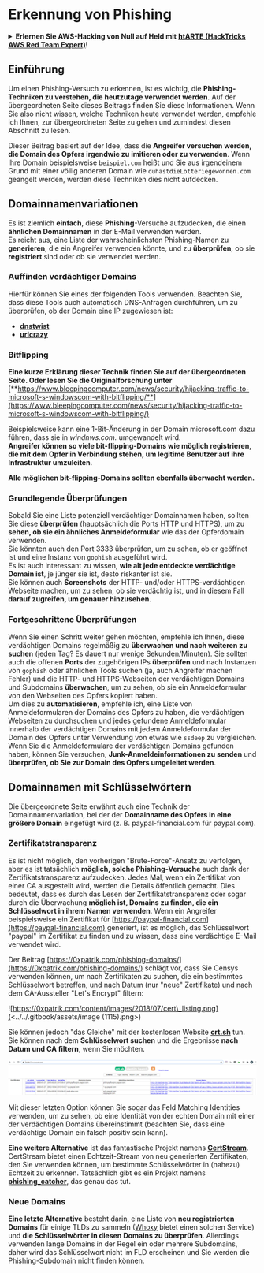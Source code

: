 # Erkennung von Phishing

<details>

<summary><strong>Erlernen Sie AWS-Hacking von Null auf Held mit</strong> <a href="https://training.hacktricks.xyz/courses/arte"><strong>htARTE (HackTricks AWS Red Team Expert)</strong></a><strong>!</strong></summary>

Andere Möglichkeiten, HackTricks zu unterstützen:

* Wenn Sie Ihr **Unternehmen in HackTricks beworben sehen möchten** oder **HackTricks im PDF-Format herunterladen möchten**, überprüfen Sie die [**ABONNEMENTPLÄNE**](https://github.com/sponsors/carlospolop)!
* Holen Sie sich das [**offizielle PEASS & HackTricks-Merchandise**](https://peass.creator-spring.com)
* Entdecken Sie [**The PEASS Family**](https://opensea.io/collection/the-peass-family), unsere Sammlung exklusiver [**NFTs**](https://opensea.io/collection/the-peass-family)
* **Treten Sie der** 💬 [**Discord-Gruppe**](https://discord.gg/hRep4RUj7f) oder der [**Telegramm-Gruppe**](https://t.me/peass) bei oder **folgen** Sie uns auf **Twitter** 🐦 [**@hacktricks\_live**](https://twitter.com/hacktricks\_live)**.**
* **Teilen Sie Ihre Hacking-Tricks, indem Sie PRs an die** [**HackTricks**](https://github.com/carlospolop/hacktricks) und [**HackTricks Cloud**](https://github.com/carlospolop/hacktricks-cloud) GitHub-Repositorys einreichen.

</details>

## Einführung

Um einen Phishing-Versuch zu erkennen, ist es wichtig, die **Phishing-Techniken zu verstehen, die heutzutage verwendet werden**. Auf der übergeordneten Seite dieses Beitrags finden Sie diese Informationen. Wenn Sie also nicht wissen, welche Techniken heute verwendet werden, empfehle ich Ihnen, zur übergeordneten Seite zu gehen und zumindest diesen Abschnitt zu lesen.

Dieser Beitrag basiert auf der Idee, dass die **Angreifer versuchen werden, die Domain des Opfers irgendwie zu imitieren oder zu verwenden**. Wenn Ihre Domain beispielsweise `beispiel.com` heißt und Sie aus irgendeinem Grund mit einer völlig anderen Domain wie `duhastdieLotteriegewonnen.com` geangelt werden, werden diese Techniken dies nicht aufdecken.

## Domainnamenvariationen

Es ist ziemlich **einfach**, diese **Phishing**-Versuche aufzudecken, die einen **ähnlichen Domainnamen** in der E-Mail verwenden werden.\
Es reicht aus, eine Liste der wahrscheinlichsten Phishing-Namen zu **generieren**, die ein Angreifer verwenden könnte, und zu **überprüfen**, ob sie **registriert** sind oder ob sie verwendet werden.

### Auffinden verdächtiger Domains

Hierfür können Sie eines der folgenden Tools verwenden. Beachten Sie, dass diese Tools auch automatisch DNS-Anfragen durchführen, um zu überprüfen, ob der Domain eine IP zugewiesen ist:

* [**dnstwist**](https://github.com/elceef/dnstwist)
* [**urlcrazy**](https://github.com/urbanadventurer/urlcrazy)

### Bitflipping

**Eine kurze Erklärung dieser Technik finden Sie auf der übergeordneten Seite. Oder lesen Sie die Originalforschung unter** [**https://www.bleepingcomputer.com/news/security/hijacking-traffic-to-microsoft-s-windowscom-with-bitflipping/**](https://www.bleepingcomputer.com/news/security/hijacking-traffic-to-microsoft-s-windowscom-with-bitflipping/)

Beispielsweise kann eine 1-Bit-Änderung in der Domain microsoft.com dazu führen, dass sie in _windnws.com._ umgewandelt wird.\
**Angreifer können so viele bit-flipping-Domains wie möglich registrieren, die mit dem Opfer in Verbindung stehen, um legitime Benutzer auf ihre Infrastruktur umzuleiten**.

**Alle möglichen bit-flipping-Domains sollten ebenfalls überwacht werden.**

### Grundlegende Überprüfungen

Sobald Sie eine Liste potenziell verdächtiger Domainnamen haben, sollten Sie diese **überprüfen** (hauptsächlich die Ports HTTP und HTTPS), um zu **sehen, ob sie ein ähnliches Anmeldeformular** wie das der Opferdomain verwenden.\
Sie könnten auch den Port 3333 überprüfen, um zu sehen, ob er geöffnet ist und eine Instanz von `gophish` ausgeführt wird.\
Es ist auch interessant zu wissen, **wie alt jede entdeckte verdächtige Domain ist**, je jünger sie ist, desto riskanter ist sie.\
Sie können auch **Screenshots** der HTTP- und/oder HTTPS-verdächtigen Webseite machen, um zu sehen, ob sie verdächtig ist, und in diesem Fall **darauf zugreifen, um genauer hinzusehen**.

### Fortgeschrittene Überprüfungen

Wenn Sie einen Schritt weiter gehen möchten, empfehle ich Ihnen, diese verdächtigen Domains regelmäßig zu **überwachen und nach weiteren zu suchen** (jeden Tag? Es dauert nur wenige Sekunden/Minuten). Sie sollten auch die offenen **Ports** der zugehörigen IPs **überprüfen** und nach Instanzen von `gophish` oder ähnlichen Tools suchen (ja, auch Angreifer machen Fehler) und die HTTP- und HTTPS-Webseiten der verdächtigen Domains und Subdomains **überwachen**, um zu sehen, ob sie ein Anmeldeformular von den Webseiten des Opfers kopiert haben.\
Um dies zu **automatisieren**, empfehle ich, eine Liste von Anmeldeformularen der Domains des Opfers zu haben, die verdächtigen Webseiten zu durchsuchen und jedes gefundene Anmeldeformular innerhalb der verdächtigen Domains mit jedem Anmeldeformular der Domain des Opfers unter Verwendung von etwas wie `ssdeep` zu vergleichen.\
Wenn Sie die Anmeldeformulare der verdächtigen Domains gefunden haben, können Sie versuchen, **Junk-Anmeldeinformationen zu senden** und **überprüfen, ob Sie zur Domain des Opfers umgeleitet werden**.

## Domainnamen mit Schlüsselwörtern

Die übergeordnete Seite erwähnt auch eine Technik der Domainnamenvariation, bei der der **Domainname des Opfers in eine größere Domain** eingefügt wird (z. B. paypal-financial.com für paypal.com).

### Zertifikatstransparenz

Es ist nicht möglich, den vorherigen "Brute-Force"-Ansatz zu verfolgen, aber es ist tatsächlich **möglich, solche Phishing-Versuche** auch dank der Zertifikatstransparenz aufzudecken. Jedes Mal, wenn ein Zertifikat von einer CA ausgestellt wird, werden die Details öffentlich gemacht. Dies bedeutet, dass es durch das Lesen der Zertifikatstransparenz oder sogar durch die Überwachung **möglich ist, Domains zu finden, die ein Schlüsselwort in ihrem Namen verwenden**. Wenn ein Angreifer beispielsweise ein Zertifikat für [https://paypal-financial.com](https://paypal-financial.com) generiert, ist es möglich, das Schlüsselwort "paypal" im Zertifikat zu finden und zu wissen, dass eine verdächtige E-Mail verwendet wird.

Der Beitrag [https://0xpatrik.com/phishing-domains/](https://0xpatrik.com/phishing-domains/) schlägt vor, dass Sie Censys verwenden können, um nach Zertifikaten zu suchen, die ein bestimmtes Schlüsselwort betreffen, und nach Datum (nur "neue" Zertifikate) und nach dem CA-Aussteller "Let's Encrypt" filtern:

![https://0xpatrik.com/content/images/2018/07/cert\_listing.png](<../../.gitbook/assets/image (1115).png>)

Sie können jedoch "das Gleiche" mit der kostenlosen Website [**crt.sh**](https://crt.sh) tun. Sie können nach dem **Schlüsselwort suchen** und die Ergebnisse **nach Datum und CA filtern**, wenn Sie möchten.

![](<../../.gitbook/assets/image (519).png>)

Mit dieser letzten Option können Sie sogar das Feld Matching Identities verwenden, um zu sehen, ob eine Identität von der echten Domain mit einer der verdächtigen Domains übereinstimmt (beachten Sie, dass eine verdächtige Domain ein falsch positiv sein kann).

**Eine weitere Alternative** ist das fantastische Projekt namens [**CertStream**](https://medium.com/cali-dog-security/introducing-certstream-3fc13bb98067). CertStream bietet einen Echtzeit-Stream von neu generierten Zertifikaten, den Sie verwenden können, um bestimmte Schlüsselwörter in (nahezu) Echtzeit zu erkennen. Tatsächlich gibt es ein Projekt namens [**phishing\_catcher**](https://github.com/x0rz/phishing\_catcher), das genau das tut.
### **Neue Domains**

**Eine letzte Alternative** besteht darin, eine Liste von **neu registrierten Domains** für einige TLDs zu sammeln ([Whoxy](https://www.whoxy.com/newly-registered-domains/) bietet einen solchen Service) und **die Schlüsselwörter in diesen Domains zu überprüfen**. Allerdings verwenden lange Domains in der Regel ein oder mehrere Subdomains, daher wird das Schlüsselwort nicht im FLD erscheinen und Sie werden die Phishing-Subdomain nicht finden können.
